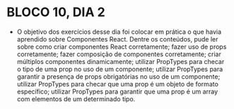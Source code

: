 # BLOCO 10, DIA 2

- O objetivo dos exercícios desse dia foi colocar em prática o que havia aprendido sobre Componentes React. Dentre os conteúdos, pude ler sobre como criar componentes React corretamente; fazer uso de props corretamente; fazer composição de componentes corretamente; criar múltiplos componentes dinamicamente; utilizar PropTypes para checar o tipo de uma prop no uso de um componente; utilizar PropTypes para garantir a presença de props obrigatórias no uso de um componente; utilizar PropTypes para checar que uma prop é um objeto de formato específico; utilizar PropTypes para garantir que uma prop é um array com elementos de um determinado tipo.
